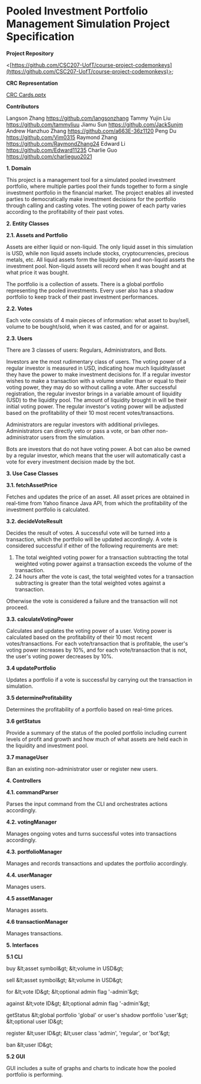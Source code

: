 # **Pooled Investment Portfolio Management Simulation Project Specification**

**Project Repository**

<[https://github.com/CSC207-UofT/course-project-codemonkeys](https://github.com/CSC207-UofT/course-project-codemonkeys)>;

**CRC Representation**

[CRC Cards.pptx](https://docs.google.com/presentation/d/1qOXHUqKnqGVJKN6A0Vr4zOjAfkeX9VIW/edit?usp=sharing&amp;ouid=111568394588550955582&amp;rtpof=true&amp;sd=true)

**Contributors**

<Contributor name> <Contributor GitHub link>

Langson Zhang <https://github.com/langsonzhang>
Tammy Yujin Liu <https://github.com/tammyliuu>
Jiamu Sun <https://github.com/JackSunjm>
Andrew Hanzhuo Zhang <https://github.com/a663E-36z1120>
Peng Du <https://github.com/Vim0315>
Raymond Zhang <https://github.com/RaymondZhang24>
Edward Li <https://github.com/Edward11235>
Charlie Guo <https://github.com/charlieguo2021>


**1. Domain**

This project is a management tool for a simulated pooled investment portfolio, where multiple parties pool their funds together to form a single investment portfolio in the financial market. The project enables all invested parties to democratically make investment decisions for the portfolio through calling and casting votes. The voting power of each party varies according to the profitability of their past votes.

**2. Entity Classes**

**2.1. Assets and Portfolio**

Assets are either liquid or non-liquid. The only liquid asset in this simulation is USD, while non liquid assets include stocks, cryptocurrencies, precious metals, etc. All liquid assets form the liquidity pool and non-liquid assets the investment pool. Non-liquid assets will record when it was bought and at what price it was bought.

The portfolio is a collection of assets. There is a global portfolio representing the pooled investments. Every user also has a shadow portfolio to keep track of their past investment performances.

**2.2. Votes**

Each vote consists of 4 main pieces of information: what asset to buy/sell, volume to be bought/sold, when it was casted, and for or against.

**2.3. Users**

There are 3 classes of users: Regulars, Administrators, and Bots.

Investors are the most rudimentary class of users. The voting power of a regular investor is measured in USD, indicating how much liquidity/asset they have the power to make investment decisions for. If a regular investor wishes to make a transaction with a volume smaller than or equal to their voting power, they may do so without calling a vote. After successful registration, the regular investor brings in a variable amount of liquidity (USD) to the liquidity pool. The amount of liquidity brought in will be their initial voting power. The regular investor&#39;s voting power will be adjusted based on the profitability of their 10 most recent votes/transactions.

Administrators are regular investors with additional privileges. Administrators can directly veto or pass a vote, or ban other non-administrator users from the simulation.

Bots are investors that do not have voting power. A bot can also be owned by a regular investor, which means that the user will automatically cast a vote for every investment decision made by the bot.

**3. Use Case Classes**

**3.1. fetchAssetPrice**

Fetches and updates the price of an asset. All asset prices are obtained in real-time from Yahoo finance Java API, from which the profitability of the investment portfolio is calculated.

**3.2. decideVoteResult**

Decides the result of votes. A successful vote will be turned into a transaction, which the portfolio will be updated accordingly. A vote is considered successful if either of the following requirements are met:

1. The total weighted voting power for a transaction subtracting the total weighted voting power against a transaction exceeds the volume of the transaction.
2. 24 hours after the vote is cast, the total weighted votes for a transaction subtracting is greater than the total weighted votes against a transaction.

Otherwise the vote is considered a failure and the transaction will not proceed.

**3.3. calculateVotingPower**

Calculates and updates the voting power of a user. Voting power is calculated based on the profitability of their 10 most recent votes/transactions. For each vote/transaction that is profitable, the user&#39;s voting power increases by 10%, and for each vote/transaction that is not, the user&#39;s voting power decreases by 10%.

**3.4 updatePortfolio**

Updates a portfolio if a vote is successful by carrying out the transaction in simulation.

**3.5 determineProfitability**

Determines the profitability of a portfolio based on real-time prices.

**3.6 getStatus**

Provide a summary of the status of the pooled portfolio including current levels of profit and growth and how much of what assets are held each in the liquidity and investment pool.

**3.7 manageUser**

Ban an existing non-administrator user or register new users.

**4. Controllers**

**4.1. commandParser**

Parses the input command from the CLI and orchestrates actions accordingly.

**4.2. votingManager**

Manages ongoing votes and turns successful votes into transactions accordingly.

**4.3. portfolioManager**

Manages and records transactions and updates the portfolio accordingly.

**4.4. userManager**

Manages users.

**4.5 assetManager**

Manages assets.

**4.6 transactionManager**

Manages transactions.

**5. Interfaces**

**5.1 CLI**

buy \&lt;asset symbol\&gt; \&lt;volume in USD\&gt;

sell \&lt;asset symbol\&gt; \&lt;volume in USD\&gt;

for \&lt;vote ID\&gt; \&lt;optional admin flag &#39;-admin&#39;\&gt;

against \&lt;vote ID\&gt; \&lt;optional admin flag &#39;-admin&#39;\&gt;

getStatus \&lt;global portfolio &#39;global&#39; or user&#39;s shadow portfolio &#39;user&#39;\&gt; \&lt;optional user ID\&gt;

register \&lt;user ID\&gt; \&lt;user class &#39;admin&#39;, &#39;regular&#39;, or &#39;bot&#39;\&gt;

ban \&lt;user ID\&gt;

**5.2 GUI**

GUI includes a suite of graphs and charts to indicate how the pooled portfolio is performing.
